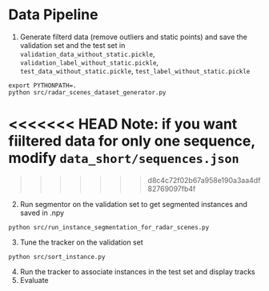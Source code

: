 # Data Pipeline
1. Generate filterd data (remove outliers and static points) and save the validation set and the test set in `validation_data_without_static.pickle`, `validation_label_without_static.pickle`, `test_data_without_static.pickle`, `test_label_without_static.pickle`
```
export PYTHONPATH=.
python src/radar_scenes_dataset_generator.py
```
<<<<<<< HEAD
Note: if you want fiiltered data for only one sequence, modify `data_short/sequences.json`
=======
>>>>>>> d8c4c72f02b67a958e190a3aa4df82769097fb4f
2. Run segmentor on the validation set to get segmented instances and saved in .npy 
```
python src/run_instance_segmentation_for_radar_scenes.py
```
3. Tune the tracker on the validation set
```
python src/sort_instance.py
```
4. Run the tracker to associate instances in the test set and display tracks
5. Evaluate